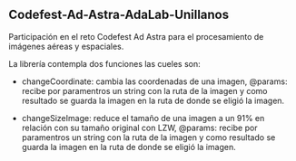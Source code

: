 ## Codefest-Ad-Astra-AdaLab-Unillanos

Participación en el reto Codefest Ad Astra para el procesamiento de imágenes aéreas y espaciales.

La librería contempla dos funciones las cueles son:
*  changeCoordinate: cambia las coordenadas de una imagen, @params: recibe por paramentros un string con la ruta de la imagen y como resultado se guarda la imagen en la ruta de donde se eligió la imagen.

*  changeSizeImage: reduce el tamaño de una imagen a un 91% en relación con su tamaño original con LZW, @params: recibe por paramentros un string con la ruta de la imagen y como resultado se guarda la imagen en la ruta de donde se eligió la imagen.